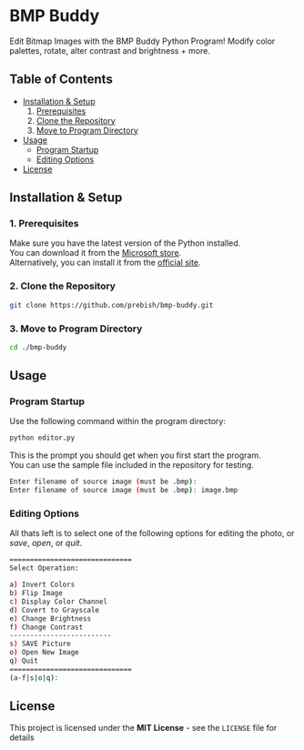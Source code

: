 # BMP Buddy

Edit Bitmap Images with the BMP Buddy Python Program! Modify color palettes, rotate, alter contrast and brightness + more.

## Table of Contents

- [Installation & Setup](#installation--setup)  
    1. [Prerequisites](#1-prerequisites)  
    2. [Clone the Repository](#2-clone-the-repository)
    3. [Move to Program Directory](#3-move-to-program-directory)
- [Usage](#usage)
    - [Program Startup](#program-startup)
    - [Editing Options](#editing-options)
- [License](#license)

## Installation & Setup

### 1. Prerequisites
Make sure you have the latest version of the Python installed.  
You can download it from the [<u>Microsoft store</u>](https://apps.microsoft.com/detail/9ncvdn91xzqp?hl=en-us&gl=US).  
Alternatively, you can install it from the [<u>official site</u>](https://www.python.org/downloads/).

### 2. Clone the Repository
```bash
git clone https://github.com/prebish/bmp-buddy.git
```

### 3. Move to Program Directory
```bash
cd ./bmp-buddy
```

## Usage

### Program Startup
Use the following command within the program directory:
```bash
python editor.py
```

This is the prompt you should get when you first start the program.   
You can use the sample file included in the repository for testing.  

```bash
Enter filename of source image (must be .bmp):
Enter filename of source image (must be .bmp): image.bmp
```

### Editing Options

All thats left is to select one of the following options for editing the photo, or *save*, *open*, or *quit*.

```bash
==============================
Select Operation:

a) Invert Colors
b) Flip Image
c) Display Color Channel
d) Covert to Grayscale
e) Change Brightness
f) Change Contrast
-------------------------
s) SAVE Picture
o) Open New Image
q) Quit
==============================
(a-f|s|o|q):
```



## License

This project is licensed under the **MIT License** - see the `LICENSE` file for details

